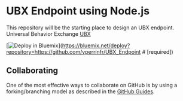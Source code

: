 # UBX Endpoint using Node.js

This repository will be the starting place to design an UBX endpoint.
Universal Behavior Exchange [UBX](https://www.ibm.com/commerce/us-en/universal-behavior-exchange/)

[![Deploy in Bluemix](https://bluemix.net/deploy/button.png)](https://bluemix.net/deploy?repository=https://github.com/vperrinfr/UBX_Endpoint # [required])

## Collaborating

One of the most effective ways to collaborate on GitHub is by using a forking/branching model as described in the [GitHub Guides](https://guides.github.com/).
